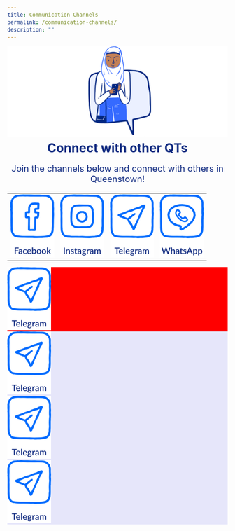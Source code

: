 ```yaml
---
title: Communication Channels
permalink: /communication-channels/
description: ""
---
```

![](/images/CONNECT%20WITH%20US/connect-with-us.png)

<h1 style="text-align:center;color:#102A80;margin-top:-8px">Connect with other QTs</h1>
<p style="text-align:center;font-size:20px;color:#102A80;margin-top:16px">Join the channels below and connect with others in Queenstown!</p>

<table>
<tbody><tr>
  <td>
		<a href="https://www.facebook.com">
						<img src="/images/CONNECT%20WITH%20US/facebook-button.png" style="width:100px;height:144px">
		</a>
	</td>
  <td>
		<a href="https://www.instagram.com">
						<img src="/images/CONNECT%20WITH%20US/instagram-button.png" style="width:100px;height:144px">
		</a>
	</td>
  <td>
		<a href="https://www.telegram.com">
						<img src="/images/CONNECT%20WITH%20US/telegram-button.png" style="width:100px;height:144px">
		</a>
	</td>
  <td>
		<a href="https://www.whatsapp.com">
						<img src="/images/CONNECT%20WITH%20US/whatsapp-button.png" style="width:100px;height:144px">
		</a>
	</td>
</tr>	
</tbody></table>

<div class="row">  
	<div style="background-color:red;" class="col-xs-9 col-md-7">
		<a href="https://www.telegram.com">
						<img src="/images/CONNECT%20WITH%20US/telegram-button.png" style="width:100px;height:144px">
		</a>
	</div>  
	<div style="background-color:lavender;" class="col-xs-3 col-md-5">
		<a href="https://www.telegram.com">
						<img src="/images/CONNECT%20WITH%20US/telegram-button.png" style="width:100px;height:144px">
		</a>
	</div>
		<div style="background-color:lavender;" class="col-xs-3 col-md-5">
		<a href="https://www.telegram.com">
						<img src="/images/CONNECT%20WITH%20US/telegram-button.png" style="width:100px;height:144px">
		</a>
	</div>
		<div style="background-color:lavender;" class="col-xs-3 col-md-5">
		<a href="https://www.telegram.com">
						<img src="/images/CONNECT%20WITH%20US/telegram-button.png" style="width:100px;height:144px">
		</a>
	</div>
</div>